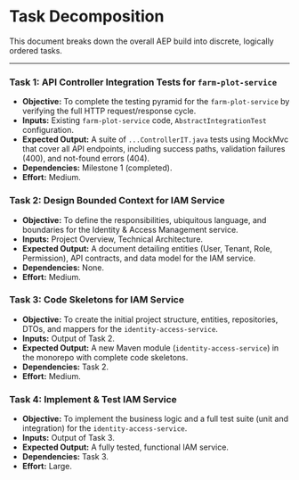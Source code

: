 # Task Decomposition

This document breaks down the overall AEP build into discrete, logically ordered tasks.

---

### Task 1: API Controller Integration Tests for `farm-plot-service`
*   **Objective:** To complete the testing pyramid for the `farm-plot-service` by verifying the full HTTP request/response cycle.
*   **Inputs:** Existing `farm-plot-service` code, `AbstractIntegrationTest` configuration.
*   **Expected Output:** A suite of `...ControllerIT.java` tests using MockMvc that cover all API endpoints, including success paths, validation failures (400), and not-found errors (404).
*   **Dependencies:** Milestone 1 (completed).
*   **Effort:** Medium.

### Task 2: Design Bounded Context for IAM Service
*   **Objective:** To define the responsibilities, ubiquitous language, and boundaries for the Identity & Access Management service.
*   **Inputs:** Project Overview, Technical Architecture.
*   **Expected Output:** A document detailing entities (User, Tenant, Role, Permission), API contracts, and data model for the IAM service.
*   **Dependencies:** None.
*   **Effort:** Medium.

### Task 3: Code Skeletons for IAM Service
*   **Objective:** To create the initial project structure, entities, repositories, DTOs, and mappers for the `identity-access-service`.
*   **Inputs:** Output of Task 2.
*   **Expected Output:** A new Maven module (`identity-access-service`) in the monorepo with complete code skeletons.
*   **Dependencies:** Task 2.
*   **Effort:** Medium.

### Task 4: Implement & Test IAM Service
*   **Objective:** To implement the business logic and a full test suite (unit and integration) for the `identity-access-service`.
*   **Inputs:** Output of Task 3.
*   **Expected Output:** A fully tested, functional IAM service.
*   **Dependencies:** Task 3.
*   **Effort:** Large.